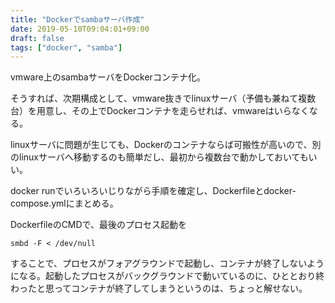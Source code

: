 ```yaml
---
title: "Dockerでsambaサーバ作成"
date: 2019-05-10T09:04:01+09:00
draft: false
tags: ["docker", "samba"]
---
```

vmware上のsambaサーバをDockerコンテナ化。
<!--more-->
そうすれば、次期構成として、vmware抜きでlinuxサーバ（予備も兼ねて複数台）を用意し、その上でDockerコンテナを走らせれば、vmwareはいらなくなる。

linuxサーバに問題が生じても、Dockerのコンテナならば可搬性が高いので、別のlinuxサーバへ移動するのも簡単だし、最初から複数台で動かしておいてもいい。

docker runでいろいろいじりながら手順を確定し、Dockerfileとdocker-compose.ymlにまとめる。

DockerfileのCMDで、最後のプロセス起動を
```
smbd -F < /dev/null
```
することで、プロセスがフォアグラウンドで起動し、コンテナが終了しないようになる。起動したプロセスがバックグラウンドで動いているのに、ひととおり終わったと思ってコンテナが終了してしまうというのは、ちょっと解せない。
